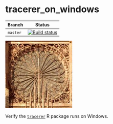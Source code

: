 # tracerer_on_windows

Branch   | Status
---------|----------------
`master` | [![Build status](https://ci.appveyor.com/api/projects/status/jyhck66d6yrbr12h/branch/master?svg=true)](https://ci.appveyor.com/project/richelbilderbeek/tracerer-on-windows/branch/master)

![](pics/tracerer_on_windows_logo_small.jpg)

Verify the [`tracerer`](https://github.com/ropensci/tracerer) R package runs on Windows.

